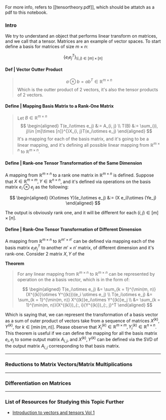 For more info, refers to [[tensortheory.pdf]], which should be attatch as a pdf to this notebook. 

### **Intro**

We try to understand an object that performs linear transform on matrices, and we call that a tensor. 
Matrices are an example of vector spaces. 
To start define a basis for matrices of size $m\times n$: 

$$
\{e_i e_j^T\}_{(i, j)\in [m]  \times[n]}
$$

#### **Def | Vector Outter Product**

> $$
> a\otimes b = ab^T \in \mathbb R^{m\times n}
> $$
> Which is the outter product of 2 vectors, it's also the tensor products of 2 vectors. 

#### **Define | Mapping Basis Matrix to a Rank-One Matrix**

> Let $B\in \mathbb R^{m\times n}$
> $$
> \begin{aligned}
> T(e_i\otimes e_j) &:= A_{i, j} 
>     \\
>     T(B) &:= \sum_{(i, j)\in [m]\times [n]}^{}X_{i, j}T(e_i\otimes e_j)
> \end{aligned}
> $$
> It's a mapping for each of the basis matrix, and it's going to be a linear mapping, and it's defining all possible linear mapping from $\mathbb R^{m\times n}$ to $\mathbb R^{m\times n}$. 

#### **Define | Rank-one Tensor Transformation of the Same Dimension**

A mapping from $\mathbb R^{m\times n}$ to a rank one matrix in $\mathbb R^{m\times n}$ is defined. Suppose that $X\in \mathbb R^{m\times m}, Y\in \mathbb R^{n\times n}$, and it's defined via operations on the basis matrix $e_i\otimes e_j$ as the following: 

$$
\begin{aligned}
    (X\otimes Y)(e_i\otimes e_j) &:= (X e_i)\otimes (Ye_j)
\end{aligned}
$$

The output is obviously rank one, and it will be different for each $(i, j)\in [m]\times [n]$.

#### **Define | Rank-One Tensor Transformation of Different Dimension**

A mapping from $\mathbb R^{m\times n}$ to $\mathbb R^{m'\times n'}$ can be defined via mapping each of the basis matrix $e_ie_j^T$ to another $m'\times n'$ matrix, of different dimension and it's rank-one. Consider 2 matrix $X, Y$ of the 


**Theorem**

> For any linear mapping from $\mathbb R^{m\times n}$ to $\mathbb R^{m\times n}$ can be represented by operation on the a basis vector, which is in the form of: 
> 
> $$
> \begin{aligned}
>     T(e_i\otimes e_j) &= \sum_{k = 1}^{\min(m, n)} (X^{(k)}\otimes Y^{(k)})(e_i \otimes e_j)
>     \\
>     T(e_i\otimes e_j) &= \sum_{k = 1}^{\min(m, n)} X^{(k)}e_i\otimes Y^{(k)}e_j
>     \\
>     &= \sum_{k = 1}^{\min(m, n)}(X^{(k)})_{:, i}(Y^{(k)})_{:, j}^T
> \end{aligned}
> $$

Which is saying that, we can represent the transformation of a basis vector as a sum of outer product of vectors take from a sequence of matrices $X^{(k)}, Y^{(k)}$, for $k\in [\min(m, n)]$. Please observe that $X_i^{(k)} \in \mathbb R^{m\times m}, Y_i^{(k)} \in \mathbb R^{n\times n}$. This theorem is useful if we can define the mapping for all the basis matrix $e_i, e_j$ to some output matrix $A_{i, j}$, and $X^{(k)}, Y^{(k)}$ can be defined via the SVD of the output matrix $A_{i, j}$ corresponding to that basis matrix. 



---
### **Reductions to Matrix Vectors/Matrix Multiplications**




---
### **Differentiation on Matrices**


---
### **List of Resources for Studying this Topic Further**

* [Introduction to vectors and tensors Vol 1](https://oaktrust.library.tamu.edu/bitstream/handle/1969.1/2502/IntroductionToVectorsAndTensorsVol1.pdf)
